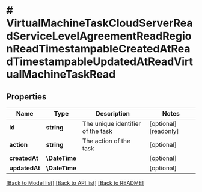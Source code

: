 # # VirtualMachineTaskCloudServerReadServiceLevelAgreementReadRegionReadTimestampableCreatedAtReadTimestampableUpdatedAtReadVirtualMachineTaskRead

## Properties

Name | Type | Description | Notes
------------ | ------------- | ------------- | -------------
**id** | **string** | The unique identifier of the task | [optional] [readonly]
**action** | **string** | The action of the task | [optional]
**createdAt** | **\DateTime** |  | [optional]
**updatedAt** | **\DateTime** |  | [optional]

[[Back to Model list]](../../README.md#models) [[Back to API list]](../../README.md#endpoints) [[Back to README]](../../README.md)
